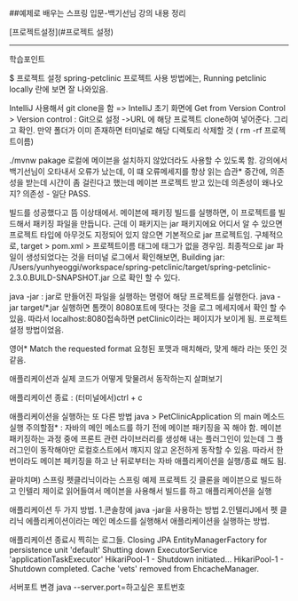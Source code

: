 ##예제로 배우는 스프링 입문-백기선님 강의 내용 정리

[프로젝트설정](#프로젝트 설정)    

***


학습포인트

$ 프로젝트 설정
spring-petclinic 프로젝트 사용 방법에는,
Running petclinic locally 란에 보면 잘 나와있음.

 IntelliJ 사용해서 git clone을 함
 => IntelliJ 초기 화면에 Get from Version Control > Version control : Git으로 설정 ->URL 에 해당 프로젝트 clone하여 넣어준다. 그리고 확인. 만약 폴더가 이미 존재하면 터미널로 해당 디렉토리 삭제할 것 ( rm -rf 프로젝트이름)

 ./mvnw pakage
로컬에 메이븐을 설치하지 않았더라도 사용할 수 있도록 함.
강의에서 백기선님이 오타내서 오류가 났는데, 이 떄 오류메세지를 항상 읽는 습관*
중간에,
의존성을 받는데 시간이 좀 걸린다고 했는데 메이븐 프로젝트 받고 있는데 의존성이 왜나오지?
의존성 - 
일단 PASS.

빌드를 성공했다고 뜸 이상태에서.
메이븐에 패키징 빌드를 실행하면, 이 프로젝트를 빌드해서 패키징 파일을 만듭니다.
근데 이 패키지는 jar 패키지에요 어디서 알 수 있으면 프로젝트 타입에 아무것도 지정되어 있지 않으면 기본적으로 jar 프로젝트임.  구체적으로,
target > pom.xml > 프로젝트이름 태그에 <packaging> 태그가 없을 경우임.
최종적으로 jar 파일이 생성되었다는 것을 터미널 로그에서 확인해보면,
 Building jar: /Users/yunhyeoggi/workspace/spring-petclinic/target/spring-petclinic-2.3.0.BUILD-SNAPSHOT.jar
으로 확인 할 수 있다.

java -jar : jar로 만들어진 파일을 실행하는 명령어
해당 프로젝트를 실행한다.
java -jar target/*.jar
실행하면 톰캣이 8080포트에 떳다는 것을 로그 메세지에서 확인 할 수 있음.
따라서 localhost:8080접속하면 petClinic이라는 페이지가 보이게 됨.
프로젝트 설정 방법이었음.

영어*
Match the requested format  요청된 포맷과 매치해라, 맞게 해라 라는 뜻인 것 같음.

애플리케이션과 실제 코드가 어떻게 맞물려서 동작하는지 살펴보기

애플리케이션 종료 : (터미널에서)ctrl + c

애플리케이션을 실행하는 또 다른 방법
java  > PetClinicApplication 의 main 메소드 실행
주의할점*
: 자바의 메인 메소드를 하기 전에 메이븐 패키징을 꼭 해야 함.
 메이븐 패키징하는 과정 중에 프론트 관련 라이브러리를 생성해 내는 플러그인이 있는데 그 플러그인이 동작해야만 로컬호스트에서 꺠지지 않고 온전하게 동작할 수 있음.
따라서 한 번이라도 메이븐 페키징을 하고 난 뒤로부터는 자바 애플리케이션을 실행/종료 해도 됨.

끝마치며)
스프링 펫클리닉이라는 스프링 예제 프로젝트 깃 클론을 메이븐으로 빌드하고 인텔리 제이로 읽어들여서 메이븐을 사용해서 빌드를 하고 애플리케이션을 실행

애플리케이션 두 가지 방법.
1.콘솔창에 java -jar을 사용하는 방법
2.인텔리J에서 펫 클리닉 에플리케이션이라는 메인 메소드를 실행해서 애플리케이션을 실행하는 방법.

애플리케이션 종료시 찍히는 로그들.
Closing JPA EntityManagerFactory for persistence unit 'default'
 Shutting down ExecutorService 'applicationTaskExecutor'
HikariPool-1 - Shutdown initiated...
 HikariPool-1 - Shutdown completed.
 Cache 'vets' removed from EhcacheManager.

서버포트 변경
java --server.port=하고싶은 포트번호


